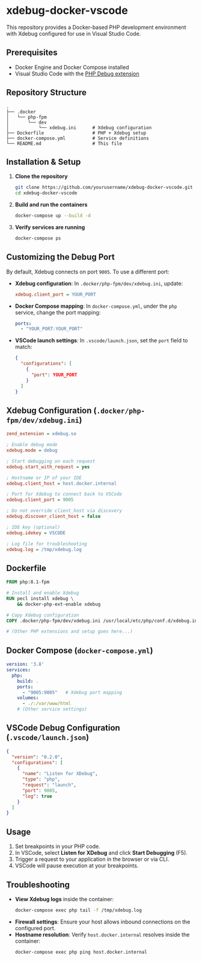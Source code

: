 # xdebug-docker-vscode

This repository provides a Docker-based PHP development environment with Xdebug configured for use in Visual Studio Code.

## Prerequisites

- Docker Engine and Docker Compose installed
- Visual Studio Code with the [PHP Debug extension](https://marketplace.visualstudio.com/items?itemName=felixfbecker.php-debug)

## Repository Structure

```
.
├── .docker
│   └── php-fpm
│       └── dev
│           └── xdebug.ini      # Xdebug configuration
├── Dockerfile                  # PHP + Xdebug setup
├── docker-compose.yml          # Service definitions
└── README.md                   # This file
```

## Installation & Setup

1. **Clone the repository**

   ```bash
   git clone https://github.com/yourusername/xdebug-docker-vscode.git
   cd xdebug-docker-vscode
   ```

2. **Build and run the containers**

   ```bash
   docker-compose up --build -d
   ```

3. **Verify services are running**

   ```bash
   docker-compose ps
   ```

## Customizing the Debug Port

By default, Xdebug connects on port `9005`. To use a different port:

- **Xdebug configuration**: In `.docker/php-fpm/dev/xdebug.ini`, update:

  ```ini
  xdebug.client_port = YOUR_PORT
  ```

- **Docker Compose mapping**: In `docker-compose.yml`, under the `php` service, change the port mapping:

  ```yaml
  ports:
    - "YOUR_PORT:YOUR_PORT"
  ```

- **VSCode launch settings**: In `.vscode/launch.json`, set the `port` field to match:

  ```json
  {
    "configurations": [
      {
        "port": YOUR_PORT
      }
    ]
  }
  ```

## Xdebug Configuration (`.docker/php-fpm/dev/xdebug.ini`)

```ini
zend_extension = xdebug.so

; Enable debug mode
xdebug.mode = debug

; Start debugging on each request
xdebug.start_with_request = yes

; Hostname or IP of your IDE
xdebug.client_host = host.docker.internal

; Port for Xdebug to connect back to VSCode
xdebug.client_port = 9005

; Do not override client_host via discovery
xdebug.discover_client_host = false

; IDE key (optional)
xdebug.idekey = VSCODE

; Log file for troubleshooting
xdebug.log = /tmp/xdebug.log
```

## Dockerfile

```dockerfile
FROM php:8.1-fpm

# Install and enable Xdebug
RUN pecl install xdebug \
    && docker-php-ext-enable xdebug

# Copy Xdebug configuration
COPY .docker/php-fpm/dev/xdebug.ini /usr/local/etc/php/conf.d/xdebug.ini

# (Other PHP extensions and setup goes here...)
```

## Docker Compose (`docker-compose.yml`)

```yaml
version: '3.8'
services:
  php:
    build: .
    ports:
      - "9005:9005"   # Xdebug port mapping
    volumes:
      - ./:/var/www/html
    # (Other service settings)
```

## VSCode Debug Configuration (`.vscode/launch.json`)

```json
{
  "version": "0.2.0",
  "configurations": [
    {
      "name": "Listen for XDebug",
      "type": "php",
      "request": "launch",
      "port": 9005,
      "log": true
    }
  ]
}
```

## Usage

1. Set breakpoints in your PHP code.
2. In VSCode, select **Listen for XDebug** and click **Start Debugging** (F5).
3. Trigger a request to your application in the browser or via CLI.
4. VSCode will pause execution at your breakpoints.

## Troubleshooting

- **View Xdebug logs** inside the container:
  ```bash
  docker-compose exec php tail -f /tmp/xdebug.log
  ```
- **Firewall settings**: Ensure your host allows inbound connections on the configured port.
- **Hostname resolution**: Verify `host.docker.internal` resolves inside the container:
  ```bash
  docker-compose exec php ping host.docker.internal
  ```

